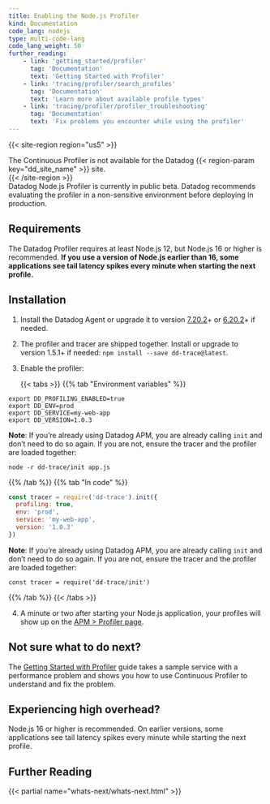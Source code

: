```yaml
---
title: Enabling the Node.js Profiler
kind: Documentation
code_lang: nodejs
type: multi-code-lang
code_lang_weight: 50
further_reading:
    - link: 'getting_started/profiler'
      tag: 'Documentation'
      text: 'Getting Started with Profiler'
    - link: 'tracing/profiler/search_profiles'
      tag: 'Documentation'
      text: 'Learn more about available profile types'
    - link: 'tracing/profiler/profiler_troubleshooting'
      tag: 'Documentation'
      text: 'Fix problems you encounter while using the profiler'
---
```


{{< site-region region="us5" >}}
<div class="alert alert-warning">
  The Continuous Profiler is not available for the Datadog {{< region-param key="dd_site_name" >}} site.
</div>
{{< /site-region >}}

<div class="alert alert-warning">
Datadog Node.js Profiler is currently in public beta. Datadog recommends evaluating the profiler in a non-sensitive environment before deploying in production.
</div>

## Requirements

The Datadog Profiler requires at least Node.js 12, but Node.js 16 or higher is recommended. **If you use a version of Node.js earlier than 16, some applications see tail latency spikes every minute when starting the next profile.**

## Installation

1. Install the Datadog Agent or upgrade it to version [7.20.2][1]+ or [6.20.2][2]+ if needed.

2. The profiler and tracer are shipped together. Install or upgrade to version 1.5.1+ if needed: `npm install --save dd-trace@latest`.

3. Enable the profiler:

   {{< tabs >}}
{{% tab "Environment variables" %}}

```shell
export DD_PROFILING_ENABLED=true
export DD_ENV=prod
export DD_SERVICE=my-web-app
export DD_VERSION=1.0.3
```

**Note**: If you’re already using Datadog APM, you are already calling `init` and don’t need to do so again. If you are not, ensure the tracer and the profiler are loaded together:

```node
node -r dd-trace/init app.js
```

{{% /tab %}}
{{% tab "In code" %}}

```js
const tracer = require('dd-trace').init({
  profiling: true,
  env: 'prod',
  service: 'my-web-app',
  version: '1.0.3'
})
```

**Note**: If you’re already using Datadog APM, you are already calling `init` and don’t need to do so again. If you are not, ensure the tracer and the profiler are loaded together:

```node
const tracer = require('dd-trace/init')
```

{{% /tab %}}
{{< /tabs >}}

4. A minute or two after starting your Node.js application, your profiles will show up on the [APM > Profiler page][3].

## Not sure what to do next?

The [Getting Started with Profiler][4] guide takes a sample service with a performance problem and shows you how to use Continuous Profiler to understand and fix the problem.

## Experiencing high overhead?

Node.js 16 or higher is recommended. On earlier versions, some applications see tail latency spikes every minute while starting the next profile.

## Further Reading

{{< partial name="whats-next/whats-next.html" >}}

[1]: https://app.datadoghq.com/account/settings#agent/overview
[2]: https://app.datadoghq.com/account/settings?agent_version=6#agent
[3]: https://app.datadoghq.com/profiling
[4]: /getting_started/profiler/
